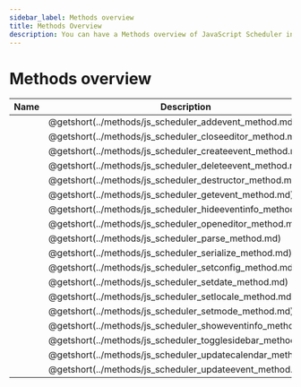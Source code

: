 ```yaml
---
sidebar_label: Methods overview
title: Methods Overview
description: You can have a Methods overview of JavaScript Scheduler in the documentation of the DHTMLX JavaScript Scheduler library. Browse developer guides and API reference, try out code examples and live demos, and download a free 30-day evaluation version of DHTMLX Scheduler.
---
```


# Methods overview

| Name                                                | Description                                                |
| --------------------------------------------------- | ---------------------------------------------------------- |
| [](../methods/js_scheduler_addevent_method.md)      | @getshort(../methods/js_scheduler_addevent_method.md)      |
| [](../methods/js_scheduler_closeeditor_method.md)   | @getshort(../methods/js_scheduler_closeeditor_method.md)   |
| [](../methods/js_scheduler_createevent_method.md)   | @getshort(../methods/js_scheduler_createevent_method.md)   |
| [](../methods/js_scheduler_deleteevent_method.md)   | @getshort(../methods/js_scheduler_deleteevent_method.md)   |
| [](../methods/js_scheduler_destructor_method.md)    | @getshort(../methods/js_scheduler_destructor_method.md)    |
| [](../methods/js_scheduler_getevent_method.md)      | @getshort(../methods/js_scheduler_getevent_method.md)      |
| [](../methods/js_scheduler_hideeventinfo_method.md) | @getshort(../methods/js_scheduler_hideeventinfo_method.md) |
| [](../methods/js_scheduler_openeditor_method.md)    | @getshort(../methods/js_scheduler_openeditor_method.md)    |
| [](../methods/js_scheduler_parse_method.md)         | @getshort(../methods/js_scheduler_parse_method.md)         |
| [](../methods/js_scheduler_serialize_method.md)     | @getshort(../methods/js_scheduler_serialize_method.md)     |
| [](../methods/js_scheduler_setconfig_method.md)     | @getshort(../methods/js_scheduler_setconfig_method.md)     |
| [](../methods/js_scheduler_setdate_method.md)       | @getshort(../methods/js_scheduler_setdate_method.md)       |
| [](../methods/js_scheduler_setlocale_method.md)     | @getshort(../methods/js_scheduler_setlocale_method.md)     |
| [](../methods/js_scheduler_setmode_method.md)       | @getshort(../methods/js_scheduler_setmode_method.md)       |
| [](../methods/js_scheduler_showeventinfo_method.md) | @getshort(../methods/js_scheduler_showeventinfo_method.md) |
| [](../methods/js_scheduler_togglesidebar_method.md) | @getshort(../methods/js_scheduler_togglesidebar_method.md) |
| [](../methods/js_scheduler_updatecalendar_method.md)| @getshort(../methods/js_scheduler_updatecalendar_method.md)|
| [](../methods/js_scheduler_updateevent_method.md)   | @getshort(../methods/js_scheduler_updateevent_method.md)   |
